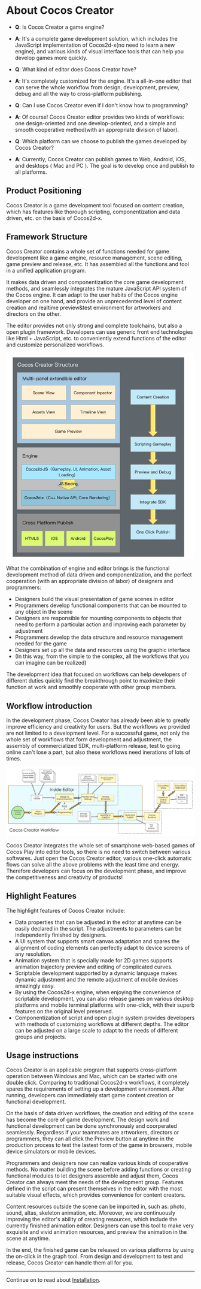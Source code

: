 # About Cocos Creator

- **Q**: Is Cocos Creator a game engine?
- **A**: It's a complete game development solution, which includes the JavaScript implementation of Cocos2d-x(no need to learn a new engine), and various kinds of visual interface tools that can help you develop games more quickly.


- **Q**: What kind of editor does Cocos Creator have?
- **A**: It's completely customized for the engine. It's a all-in-one editor that can serve the whole workflow from design, development, preview, debug and all the way to cross-platform publishing.


- **Q**: Can I use Cocos Creator even if I don't know how to programming?
- **A**: Of course! Cocos Creator editor provides two kinds of workflows: one design-oriented and one develop-oriented, and a simple and smooth cooperative method(with an appropriate division of labor).


- **Q**: Which platform can we choose to publish the games developed by Cocos Creator?
- **A**: Currently, Cocos Creator can publish games to Web, Android, iOS, and desktops ( Mac and PC ). The goal is to develop once and publish to all platforms.


## Product Positioning

Cocos Creator is a game development tool focused on content creation, which has features like thorough scripting, componentization and data driven, etc. on the basis of Cocos2d-x.

## Framework Structure

Cocos Creator contains a whole set of functions needed for game development like a game engine, resource management, scene editing, game preview and release, etc. It has assembled all the functions and tool in a unified application program.

It makes data driven and componentization the core game development methods, and seamlessly integrates the mature JavaScript API system of the Cocos engine. It can adapt to the user habits of the Cocos engine developer on one hand, and provide an unprecedented level of content creation and realtime preview&test environment for artworkers and directors on the other.

The editor provides not only strong and complete toolchains, but also a open plugin framework. Developers can use generic front end technologies like Html + JavaScript, etc. to conveniently extend functions of the editor and customize personalized workflows.

![structure](introduction/structure.jpg)

What the combination of engine and editor brings is the functional development method of data driven and componentization, and the perfect cooperation (with an appropriate division of labor) of designers and programmers:

- Designers build the visual presentation of game scenes in editor
- Programmers develop functional components that can be mounted to any object in the scene
- Designers are responsible for mounting components to objects that need to perform a particular action and improving each parameter by adjustment
- Programmers develop the data structure and resource management needed for the game
- Designers set up all the data and resources using the graphic interface
- (In this way, from the simple to the complex, all the workflows that you can imagine can be realized)

The development idea that focused on workflows can help developers of different duties quickly find the breakthrough point to maximize their function at work and smoothly cooperate with other group members.

## Workflow introduction

In the development phase, Cocos Creator has already been able to greatly improve efficiency and creativity for users. But the workflows we provided are not limited to a development level. For a successful game, not only the whole set of workflows that form development and adjustment, the assembly of commercialized SDK, multi-platform release, test to going online can't lose a part, but also these workflows need inerations of lots of times.

![cocos workflow user](introduction/cocos-workflow-user.jpg)

Cocos Creator integrates the whole set of smartphone web-based games of Cocos Play into editor tools, so there is no need to switch between various softwares. Just open the Cocos Creator editor, various one-click automatic flows can solve all the above problems with the least time and energy. Therefore developers can focus on the development phase, and improve the competitiveness and creativity of products!


## Highlight Features

The highlight features of Cocos Creator include:

- Data properties that can be adjusted in the editor at anytime can be easily declared in the script. The adjustments to parameters can be independently finished by designers.
- A UI system that supports smart canvas adaptation and spares the alignment of coding elements can perfectly adapt to device screens of any resolution.
- Animation system that is specially made for 2D games supports animation trajectory preview and editing of complicated curves.
- Scriptable development supported by a dynamic language makes dynamic adjustment and the remote adjustment of mobile devices amazingly easy.
- By using the Cocos2d-x engine, when enjoying the convenience of scriptable development, you can also release games on various desktop platforms and mobile terminal platforms with one-click, with their superb features on the original level preserved.
- Componentization of script and open plugin system provides developers with methods of customizing workflows at different depths. The editor can be adjusted on a large scale to adapt to the needs of different groups and projects.


## Usage instructions

Cocos Creator is an applicable program that supports cross-platform operation between Windows and Mac, which can be started with one double click. Comparing to traditional Cocos2d-x workflows, it completely spares the requirements of setting up a development environment. After running, developers can immediately start game content creation or functional development.

On the basis of data driven workflows, the creation and editing of the scene has become the core of game development. The design work and functional development can be done synchronously and coorperated seamlessly. Regardless if your teammates are artworkers, directors or programmers, they can all click the Preview button at anytime in the production process to test the lastest form of the game in browsers, mobile device simulators or mobile devices.

Programmers and designers now can realize various kinds of cooperative methods. No matter building the scene before adding functions or creating functional modules to let designers assemble and adjust them, Cocos Creator can always meet the needs of the development group. Features defined in the script can present themselves in the editor with the most suitable visual effects, which provides convenience for content creators.

Content resources outside the scene can be imported in, such as: photo, sound, altas, skeleton animation, etc. Moreover, we are continuously improving the editor's ability of creating resources, which include the currently finished animation editor. Designers can use this tool to make very exquisite and vivid animation resources, and preview the animation in the scene at anytime.

In the end, the finished game can be released on various platforms by using the on-click in the graph tool. From design and development to test and release, Cocos Creator can handle them all for you.


---

Continue on to read about [Installation](install.md).
